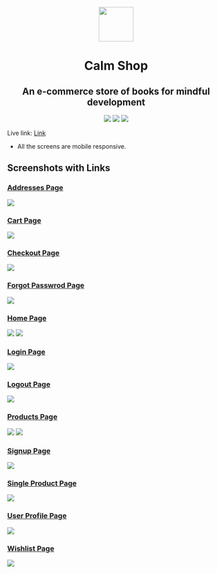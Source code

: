 
<p align="center"><img src="./assets/logo.png" height="80"/></p>

<h1 align="center">Calm Shop</h1>


<h2 align="center"> An e-commerce store of books for mindful development</h2>

<p align="center">
<img src="https://img.shields.io/badge/HTML5-E34F26?style=for-the-badge&logo=html5&logoColor=white" />
<img src="https://img.shields.io/badge/CSS3-1572B6?style=for-the-badge&logo=css3&logoColor=white" />
<img src="https://img.shields.io/badge/Visual_Studio_Code-0078D4?style=for-the-badge&logo=visual%20studio%20code&logoColor=white" />
</p>

Live link: [Link](https://ecomm-screens.netlify.app/pages/products)

* All the screens are mobile responsive.

## Screenshots with Links

### [Addresses Page](https://ecomm-screens.netlify.app/pages/addresses.html)
<img src="./screenshots/addresses.png"/>

### [Cart Page](https://ecomm-screens.netlify.app/pages/cart.html)
<img src="./screenshots/cart.png">

### [Checkout Page](https://ecomm-screens.netlify.app/pages/checkout.html)
<img src="./screenshots/checkout.png">

### [Forgot Passwrod Page](https://ecomm-screens.netlify.app/pages/forgot-password.html)
<img src="./screenshots/forgot-password.png">

### [Home Page](https://ecomm-screens.netlify.app/)
<img src="./screenshots/home(1).png"/>
<img src="./screenshots/home(2).png"/>

### [Login Page](https://ecomm-screens.netlify.app/pages/login.html)
<img src="./screenshots/login.png" />

### [Logout Page](https://ecomm-screens.netlify.app/pages/logout.html)
<img src="./screenshots/logout.png">

### [Products Page](https://ecomm-screens.netlify.app/pages/products.html)
<img src="./screenshots/products(1).png" />
<img src="./screenshots/products(2).png" />

### [Signup Page](https://ecomm-screens.netlify.app/pages/signup.html)
<img src="./screenshots/signup.png" />

### [Single Product Page](https://ecomm-screens.netlify.app/pages/singleProductPage.html)
<img src="./screenshots/single-product.png" />

### [User Profile Page](https://ecomm-screens.netlify.app/pages/user-profile.html)
<img src="./screenshots/user-profile.png" />

### [Wishlist Page](https://ecomm-screens.netlify.app/pages/wishlist.html)
<img src="./screenshots/wishlist.png" />